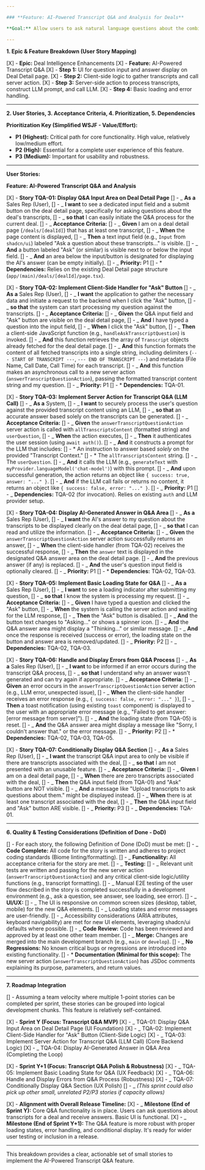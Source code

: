 ```yaml
---

### **Feature: AI-Powered Transcript Q&A and Analysis for Deals**

**Goal:** Allow users to ask natural language questions about the combined content of transcripts associated with a specific deal and receive AI-generated answers based solely on that transcript data.

---
```


**1. Epic & Feature Breakdown (User Story Mapping)**

[X] - **Epic:** Deal Intelligence Enhancements
[X] - **Feature:** AI-Powered Transcript Q&A
[X] - **Step 1:** UI for question input and answer display on Deal Detail page.
[X] - **Step 2:** Client-side logic to gather transcripts and call server action.
[X] - **Step 3:** Server-side action to process transcripts, construct LLM prompt, and call LLM.
[X] - **Step 4:** Basic loading and error handling.

---

**2. User Stories, 3. Acceptance Criteria, 4. Prioritization, 5. Dependencies**

**Prioritization Key (Simplified WSJF - Value/Effort):**

- **P1 (Highest):** Critical path for core functionality. High value, relatively low/medium effort.
- **P2 (High):** Essential for a complete user experience of this feature.
- **P3 (Medium):** Important for usability and robustness.

---

**User Stories:**

**Feature: AI-Powered Transcript Q&A and Analysis**

[X] - **Story TQA-01: Display Q&A Input Area on Deal Detail Page**
[] - _ **As a** Sales Rep (User),
[] - _ **I want** to see a dedicated input field and a submit button on the deal detail page, specifically for asking questions about the deal's transcripts,
[] - _ **so that** I can easily initiate the Q&A process for the current deal.
[] - _ **Acceptance Criteria:**
[] - _ **Given** I am on a deal detail page (`/deals/[dealId]`) that has at least one transcript,
[] - _ **When** the page content is displayed,
[] - _ **Then** a text input field (e.g., `Input` from `shadcn/ui`) labeled "Ask a question about these transcripts..." is visible.
[] - _ **And** a button labeled "Ask" (or similar) is visible next to or below the input field.
[] - _ **And** an area below the input/button is designated for displaying the AI's answer (can be empty initially).
[] - _ **Priority:** P1
[] - \* **Dependencies:** Relies on the existing Deal Detail page structure (`app/(main)/deals/[dealId]/page.tsx`).

[X] - **Story TQA-02: Implement Client-Side Handler for "Ask" Button**
[] - _ **As a** Sales Rep (User),
[] - _ **I want** the application to gather the necessary data and initiate a request to the backend when I click the "Ask" button,
[] - _ **so that** the system can start processing my question against the transcripts.
[] - _ **Acceptance Criteria:**
[] - _ **Given** the Q&A input field and "Ask" button are visible on the deal detail page,
[] - _ **And** I have typed a question into the input field,
[] - _ **When** I click the "Ask" button,
[] - _ **Then** a client-side JavaScript function (e.g., `handleAskTranscriptQuestion`) is invoked.
[] - _ **And** this function retrieves the array of `Transcript` objects already fetched for the deal detail page.
[] - _ **And** this function formats the content of all fetched transcripts into a single string, including delimiters (`--- START OF TRANSCRIPT ---`, `--- END OF TRANSCRIPT ---`) and metadata (File Name, Call Date, Call Time) for each transcript.
[] - _ **And** this function makes an asynchronous call to a new server action (`answerTranscriptQuestionAction`), passing the formatted transcript content string and my question.
[] - _ **Priority:** P1
[] - \* **Dependencies:** TQA-01.

[X] - **Story TQA-03: Implement Server Action for Transcript Q&A (LLM Call)**
[] - _ **As a** System,
[] - _ **I want** to securely process the user's question against the provided transcript content using an LLM,
[] - _ **so that** an accurate answer based solely on the transcripts can be generated.
[] - _ **Acceptance Criteria:**
[] - _ **Given** the `answerTranscriptQuestionAction` server action is called with `allTranscriptsContent` (formatted string) and `userQuestion`,
[] - _ **When** the action executes,
[] - _ **Then** it authenticates the user session (using `await auth()`).
[] - _ **And** it constructs a prompt for the LLM that includes:
[] - * An instruction to answer based *solely* on the provided "Transcript Context."
[] - * The `allTranscriptsContent` string.
[] - _ The `userQuestion`.
[] - _ **And** it calls the LLM (e.g., `generateText` with `myProvider.languageModel('chat-model')`) with this prompt.
[] - _ **And** upon successful generation, the action returns an object like `{ success: true, answer: "..." }`.
[] - _ **And** if the LLM call fails or returns no content, it returns an object like `{ success: false, error: "..." }`.
[] - _ **Priority:** P1
[] - _ **Dependencies:** TQA-02 (for invocation). Relies on existing `auth` and LLM provider setup.

[X] - **Story TQA-04: Display AI-Generated Answer in Q&A Area**
[] - _ **As a** Sales Rep (User),
[] - _ **I want** the AI's answer to my question about the transcripts to be displayed clearly on the deal detail page,
[] - _ **so that** I can read and utilize the information.
[] - _ **Acceptance Criteria:**
[] - _ **Given** the `answerTranscriptQuestionAction` server action successfully returns an answer,
[] - _ **When** the client-side handler (from TQA-02) receives the successful response,
[] - _ **Then** the `answer` text is displayed in the designated Q&A answer area on the deal detail page.
[] - _ **And** the previous answer (if any) is replaced.
[] - _ **And** the user's question input field is optionally cleared.
[] - _ **Priority:** P1
[] - \* **Dependencies:** TQA-02, TQA-03.

[X] - **Story TQA-05: Implement Basic Loading State for Q&A**
[] - _ **As a** Sales Rep (User),
[] - _ **I want** to see a loading indicator after submitting my question,
[] - _ **so that** I know the system is processing my request.
[] - _ **Acceptance Criteria:**
[] - _ **Given** I have typed a question and clicked the "Ask" button,
[] - _ **When** the system is calling the server action and waiting for the LLM response,
[] - _ **Then** the "Ask" button is disabled.
[] - _ **And** the button text changes to "Asking..." or shows a spinner icon.
[] - _ **And** the Q&A answer area might display a "Thinking..." or similar message.
[] - _ **And** once the response is received (success or error), the loading state on the button and answer area is removed/updated.
[] - _ **Priority:** P2
[] - _ **Dependencies:** TQA-02, TQA-03.

[X] - **Story TQA-06: Handle and Display Errors from Q&A Process**
[] - _ **As a** Sales Rep (User),
[] - _ **I want** to be informed if an error occurs during the transcript Q&A process,
[] - _ **so that** I understand why an answer wasn't generated and can try again if appropriate.
[] - _ **Acceptance Criteria:**
[] - _ **Given** an error occurs in the `answerTranscriptQuestionAction` server action (e.g., LLM error, unexpected issue),
[] - _ **When** the client-side handler receives an error response (e.g., `{ success: false, error: "..." }`),
[] - _ **Then** a toast notification (using existing `toast` component) is displayed to the user with an appropriate error message (e.g., "Failed to get answer: [error message from server]").
[] - _ **And** the loading state (from TQA-05) is reset.
[] - _ **And** the Q&A answer area might display a message like "Sorry, I couldn't answer that." or the error message.
[] - _ **Priority:** P2
[] - \* **Dependencies:** TQA-02, TQA-03, TQA-05.

[X] - **Story TQA-07: Conditionally Display Q&A Section**
[] - _ **As a** Sales Rep (User),
[] - _ **I want** the transcript Q&A input area to only be visible if there are transcripts associated with the deal,
[] - _ **so that** I am not presented with an unusable feature.
[] - _ **Acceptance Criteria:**
[] - _ **Given** I am on a deal detail page,
[] - _ **When** there are zero transcripts associated with the deal,
[] - _ **Then** the Q&A input field (from TQA-01) and "Ask" button are NOT visible.
[] - _ **And** a message like "Upload transcripts to ask questions about them." might be displayed instead.
[] - _ **When** there is at least one transcript associated with the deal,
[] - _ **Then** the Q&A input field and "Ask" button ARE visible.
[] - _ **Priority:** P3
[] - _ **Dependencies:** TQA-01.

---

**6. Quality & Testing Considerations (Definition of Done - DoD)**

[] - For each story, the following Definition of Done (DoD) must be met:
[] - _ **Code Complete:** All code for the story is written and adheres to project coding standards (Biome linting/formatting).
[] - _ **Functionality:** All acceptance criteria for the story are met.
[] - _ **Testing:**
[] - _ Relevant unit tests are written and passing for the new server action (`answerTranscriptQuestionAction`) and any critical client-side logic/utility functions (e.g., transcript formatting).
[] - _ Manual E2E testing of the user flow described in the story is completed successfully in a development environment (e.g., ask a question, see answer, see loading, see error).
[] - _ **UI/UX:**
[] - _ The UI is responsive on common screen sizes (desktop, tablet, mobile) for the new Q&A elements.
[] - _ Loading states and error messages are user-friendly.
[] - _ Accessibility considerations (ARIA attributes, keyboard navigability) are met for new UI elements, leveraging shadcn/ui defaults where possible.
[] - _ **Code Review:** Code has been reviewed and approved by at least one other team member.
[] - _ **Merge:** Changes are merged into the main development branch (e.g., `main` or `develop`).
[] - _ **No Regressions:** No known critical bugs or regressions are introduced into existing functionality.
[] - \* **Documentation (Minimal for this scope):** The new server action (`answerTranscriptQuestionAction`) has JSDoc comments explaining its purpose, parameters, and return values.

---

**7. Roadmap Integration**

[] - Assuming a team velocity where multiple 1-point stories can be completed per sprint, these stories can be grouped into logical development chunks. This feature is relatively self-contained.

[X] - **Sprint Y (Focus: Transcript Q&A MVP)**
[X] - _ TQA-01: Display Q&A Input Area on Deal Detail Page (UI Foundation)
[X] - _ TQA-02: Implement Client-Side Handler for "Ask" Button (Client-Side Logic)
[X] - _ TQA-03: Implement Server Action for Transcript Q&A (LLM Call) (Core Backend Logic)
[X] - _ TQA-04: Display AI-Generated Answer in Q&A Area (Completing the Loop)

[X] - **Sprint Y+1 (Focus: Transcript Q&A Polish & Robustness)**
[X] - _ TQA-05: Implement Basic Loading State for Q&A (UX Feedback)
[X] - _ TQA-06: Handle and Display Errors from Q&A Process (Robustness)
[X] - _ TQA-07: Conditionally Display Q&A Section (UX Polish)
[] - _ _(This sprint could also pick up other small, unrelated P2/P3 stories if capacity allows)_

[X] - **Alignment with Overall Release Timeline:**
[X] - _ **Milestone (End of Sprint Y):** Core Q&A functionality is in place. Users can ask questions about transcripts for a deal and receive answers. Basic UI is functional.
[X] - _ **Milestone (End of Sprint Y+1):** The Q&A feature is more robust with proper loading states, error handling, and conditional display. It's ready for wider user testing or inclusion in a release.

---

This breakdown provides a clear, actionable set of small stories to implement the AI-Powered Transcript Q&A feature.
